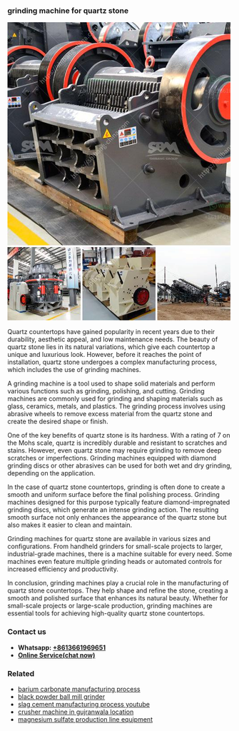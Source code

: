 <h3>grinding machine for quartz stone</h3><img src='1708309541.jpg' alt=''><p>Quartz countertops have gained popularity in recent years due to their durability, aesthetic appeal, and low maintenance needs. The beauty of quartz stone lies in its natural variations, which give each countertop a unique and luxurious look. However, before it reaches the point of installation, quartz stone undergoes a complex manufacturing process, which includes the use of grinding machines.</p><p>A grinding machine is a tool used to shape solid materials and perform various functions such as grinding, polishing, and cutting. Grinding machines are commonly used for grinding and shaping materials such as glass, ceramics, metals, and plastics. The grinding process involves using abrasive wheels to remove excess material from the quartz stone and create the desired shape or finish.</p><p>One of the key benefits of quartz stone is its hardness. With a rating of 7 on the Mohs scale, quartz is incredibly durable and resistant to scratches and stains. However, even quartz stone may require grinding to remove deep scratches or imperfections. Grinding machines equipped with diamond grinding discs or other abrasives can be used for both wet and dry grinding, depending on the application.</p><p>In the case of quartz stone countertops, grinding is often done to create a smooth and uniform surface before the final polishing process. Grinding machines designed for this purpose typically feature diamond-impregnated grinding discs, which generate an intense grinding action. The resulting smooth surface not only enhances the appearance of the quartz stone but also makes it easier to clean and maintain.</p><p>Grinding machines for quartz stone are available in various sizes and configurations. From handheld grinders for small-scale projects to larger, industrial-grade machines, there is a machine suitable for every need. Some machines even feature multiple grinding heads or automated controls for increased efficiency and productivity.</p><p>In conclusion, grinding machines play a crucial role in the manufacturing of quartz stone countertops. They help shape and refine the stone, creating a smooth and polished surface that enhances its natural beauty. Whether for small-scale projects or large-scale production, grinding machines are essential tools for achieving high-quality quartz stone countertops.</p><h3>Contact us</h3><ul><li><strong>Whatsapp:&nbsp;<a href="https://wa.me/8613661969651">+8613661969651</a></strong></li><li><a href="https://swt.shibang-china.com/?git&amp;zhl&amp;grinding machine for quartz stone"><strong>Online Service(chat now)</strong></a></li></ul><h3>Related</h3><ul><li><a href='barium carbonate manufacturing process.md'>barium carbonate manufacturing process</a></li><li><a href='black powder ball mill grinder.md'>black powder ball mill grinder</a></li><li><a href='slag cement manufacturing process youtube.md'>slag cement manufacturing process youtube</a></li><li><a href='crusher machine in gujranwala location.md'>crusher machine in gujranwala location</a></li><li><a href='magnesium sulfate production line equipment.md'>magnesium sulfate production line equipment</a></li></ul>